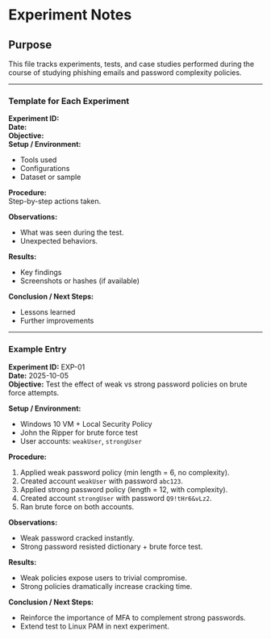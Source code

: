 # Experiment Notes

## Purpose
This file tracks experiments, tests, and case studies performed during the course of studying phishing emails and password complexity policies.

---

### Template for Each Experiment

**Experiment ID:**  
**Date:**  
**Objective:**  
**Setup / Environment:**  
- Tools used  
- Configurations  
- Dataset or sample  

**Procedure:**  
Step-by-step actions taken.  

**Observations:**  
- What was seen during the test.  
- Unexpected behaviors.  

**Results:**  
- Key findings  
- Screenshots or hashes (if available)  

**Conclusion / Next Steps:**  
- Lessons learned  
- Further improvements  

---

### Example Entry

**Experiment ID:** EXP-01  
**Date:** 2025-10-05  
**Objective:** Test the effect of weak vs strong password policies on brute force attempts.  

**Setup / Environment:**  
- Windows 10 VM + Local Security Policy  
- John the Ripper for brute force test  
- User accounts: `weakUser`, `strongUser`  

**Procedure:**  
1. Applied weak password policy (min length = 6, no complexity).  
2. Created account `weakUser` with password `abc123`.  
3. Applied strong password policy (length = 12, with complexity).  
4. Created account `strongUser` with password `Q9!tHr6&vLz2`.  
5. Ran brute force on both accounts.  

**Observations:**  
- Weak password cracked instantly.  
- Strong password resisted dictionary + brute force test.  

**Results:**  
- Weak policies expose users to trivial compromise.  
- Strong policies dramatically increase cracking time.  

**Conclusion / Next Steps:**  
- Reinforce the importance of MFA to complement strong passwords.  
- Extend test to Linux PAM in next experiment.  

